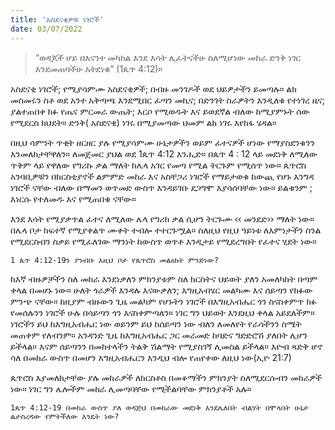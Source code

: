```yaml
---
title: 'አስደናቂዎቹ ነገሮች'
date: 03/07/2022
---
```


> <p></p>
> “ወዳጆች ሆይ በእናንተ መካከል እንደ እሳት ሊፈትናችሁ ስለሚሆነው መከራ ድንቅ ነገር እንደመጠባችሁ አትደነቁ” (1ጴጥ 4:12)።

አስደናቂ ነገሮች; የሚያሳምሙ አስደናቂዎች; በብዙ መንገዶች ወደ ህይዎታችን ይመጣሉ። ልክ መስመሩን ስቶ ወደ አንተ አቅጣጫ እንደሚበር ፈጣን መኪና; በድንገት ስራዎትን እንዲለቁ የተነገረ ዜና; ያልተጠበቀ ክፉ የጤና ምርመራ ውጤት; እርሶ የሚወዱት እና ይወደኛል ብለው ከሚያምኑት ሰው የሚደርስ ክህደት። ድንቅ( አስደናቂ) ነገሩ በሚያመጣው ህመም ልክ ነገሩ እየከፋ ሄዳል።

በዚህ ሳምንት ጥቂት ዘርዘር ያሉ የሚያሳምሙ ሁኔታዎችን ወይም ፈተናዎች ሆነው የማያስደንቁንን እንመለከታቸዋለን። ለመጀመር ያህል ወደ 1ጴጥ 4:12 እንሒድ። በጴጥ 4 : 12 ላይ መደነቅ ለሚለው ጥቅም ላይ የዋለው የግሪኩ ቃል ማለት ከሌላ አገር የመጣ የሚል ትርጉም የሚሰጥ ነው። ጴጥሮስ አንባቢዎቹን በክርስቲያኖች ልምምድ መከራ እና አስቸጋሪ ነገሮች የማይታወቁ ከውጪ የሆኑ እንግዳ ነገሮች ናቸው ብለው በማመን ወጥመድ ውስጥ እንዳይገቡ ደጋግሞ እያሳሰባቸው ነው። ይልቁንም ; እነርሱ የተለመዱ እና የሚጠበቁ ናቸው።

እንደ እሳት የሚያቃጥል ፈተና ለሚለው ሌላ የግሪክ ቃል ሲሆን ትርጉሙ ‹‹ መንደድ›› ማለት ነው። በሌላ ቦታ ከፍተኛ የሚያቀልጥ ሙቀት ተብሎ ተተርጉሟል። ስለዚህ የዚህ ዓይነቱ ለእምነታችን ስንል የሚደርስብን ስቃይ የሚፈለገው ማንነት ከውስጥ ወጥቶ እንዲታይ የሚደረግበት የፈተና ሂደት ነው።

`1 ጴጥ 4:12-19ን ያንብቡ እዚህ ቦታ የጴጥሮስ መልዕክት ምንድነው?`

ከእኛ ብዙዎቻችን ስለ መከራ እንደነቃለን ምክንያቱም ስለ ክርስትና ህይወት ያለን አመለካከት በጣም ቀላል በመሆኑ ነው። ሁለት ጎራዎች እንዳሉ እናውቃለን; እግዚአብሄር መልካሙ እና ሰይጣን የክፉው ምንጭ ናቸው። ከዚያም ብዙውን ጊዜ መልካም የሆኑትን ነገሮች በእግዚአብሔር ጎን ስናስቀምጥ ክፉ የመሰሉንን ነገሮች ሁሉ በሳይጣን ጎን እናስቀምጣለን። ነገር ግን ህይወት እንደዚህ ቀላል አይደለችም። ነገሮችን ይህ ከእግዚአብሔር ነው ወይንም ይህ ከሰይጣን ነው ብለን ለመለየት የራሳችንን ስሜት መጠቀም የለብንም። አንዳንድ ጊዜ ከእግዚአብሔር ጋር መራመድ ከባድና ግድድሮሽ ያለበት ሊሆን ይችላል። እናም ሰይጣንን በመከተላችን ትልቅ ሽልማት የሚያስገኝ ሊመስል ይችላል። እዮብ ጻድቅ ሆኖ ሳለ በመከራ ውስጥ በመሆን እግዚአብሔርን እንዲህ ብሎ የጠየቀው ለዚህ ነው(ኢዮ 21:7)

ጴጥሮስ እያመለከታቸው ያሉ መከራዎች ለክርስቶስ በመቆማችን ምክንያት ስለሚደርሱብን መከራዎች ነው። ነገር ግን ሌሎችም መከራ ሊመጣባቸው የሚችልባቸው ምክንያቶች አሉ።

`1ጴጥ 4:12-19 በመከራ ውስጥ ያለ ወዳጅህ በመከራው መደነቅ እንደሌለበት ብልሃት በሞላበት ሁኔታ ልታስረዳው የምትችለው እንዴት ነው?`